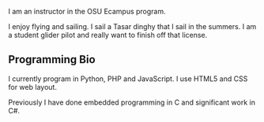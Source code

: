 I am an instructor in the OSU Ecampus program.

I enjoy flying and sailing. I sail a Tasar dinghy that I sail in the summers. I am a student glider pilot and really want to finish off that license.

Programming Bio
---------------

I currently program in Python, PHP and JavaScript. I use HTML5 and CSS for web layout.

Previously I have done embedded programming in C and significant work in C#.
